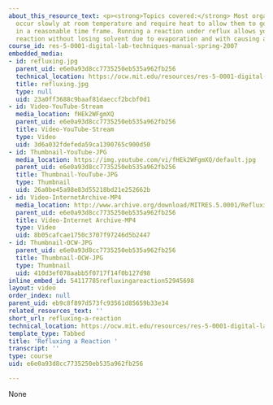 ```yaml
---
about_this_resource_text: <p><strong>Topics covered:</strong> Most organic reactions
  occur slowly at room temperature and require heat to allow them to go to completion
  in a reasonable time frame. Running a reaction under reflux allows you to heat a
  reaction without losing solvent due to evaporation and with causing an explosion.</p>
course_id: res-5-0001-digital-lab-techniques-manual-spring-2007
embedded_media:
- id: refluxing.jpg
  parent_uid: e6e0a93d8cc7735250eb535a962fb256
  technical_location: https://ocw.mit.edu/resources/res-5-0001-digital-lab-techniques-manual-spring-2007/videos/refluxing-a-reaction/refluxing.jpg
  title: refluxing.jpg
  type: null
  uid: 23a0ff3688c9baaf81daeccf2bcbf0d1
- id: Video-YouTube-Stream
  media_location: fHEk2WFgmXQ
  parent_uid: e6e0a93d8cc7735250eb535a962fb256
  title: Video-YouTube-Stream
  type: Video
  uid: 3d6a032fdefeda59ca1390765c900d50
- id: Thumbnail-YouTube-JPG
  media_location: https://img.youtube.com/vi/fHEk2WFgmXQ/default.jpg
  parent_uid: e6e0a93d8cc7735250eb535a962fb256
  title: Thumbnail-YouTube-JPG
  type: Thumbnail
  uid: 26a0be45a98e83d55218bd21e252662b
- id: Video-InternetArchive-MP4
  media_location: http://www.archive.org/download/MITRES.5.0001/RefluxingAReaction_MitDigitalLabTechniquesManual.mp4
  parent_uid: e6e0a93d8cc7735250eb535a962fb256
  title: Video-Internet Archive-MP4
  type: Video
  uid: 8b05cafcae1750c3707f97246d5b2447
- id: Thumbnail-OCW-JPG
  parent_uid: e6e0a93d8cc7735250eb535a962fb256
  title: Thumbnail-OCW-JPG
  type: Thumbnail
  uid: 410d3ef078aabb5f0717f14f0b127d98
inline_embed_id: 54117785refluxingareaction52945698
layout: video
order_index: null
parent_uid: eb9c8f897d573fc93561d85659b33e34
related_resources_text: ''
short_url: refluxing-a-reaction
technical_location: https://ocw.mit.edu/resources/res-5-0001-digital-lab-techniques-manual-spring-2007/videos/refluxing-a-reaction
template_type: Tabbed
title: 'Refluxing a Reaction '
transcript: ''
type: course
uid: e6e0a93d8cc7735250eb535a962fb256

---
```

None